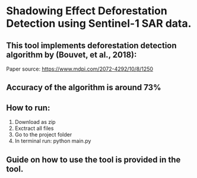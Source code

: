 # Shadowing Effect Deforestation Detection using Sentinel-1 SAR data.

## This tool implements deforestation detection algorithm by (Bouvet, et al., 2018):
Paper source: https://www.mdpi.com/2072-4292/10/8/1250

## Accuracy of the algorithm is around 73%

## How to run:
1. Download as zip
2. Exctract all files
3. Go to the project folder
4. In terminal run: python main.py

## Guide on how to use the tool is provided in the tool.
